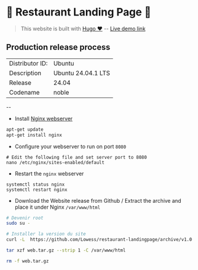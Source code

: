 # :bento: Restaurant Landing Page :bento:

> This website is built with [Hugo ♥](https://gohugo.io/) -- [Live demo link](https://lowess.github.io/restaurant-landingpage/)

## Production release process

|                 |                    |
| --------------- | ------------------ |
| Distributor ID: | Ubuntu             |
| Description     | Ubuntu 24.04.1 LTS |
| Release         | 24.04              |
| Codename        | noble              |

--

- Install [Nginx webserver](https://www.nginx.com/)

```bash
apt-get update
apt-get install nginx
```

- Configure your webserver to run on port `8080`

```
# Edit the following file and set server port to 8080
nano /etc/nginx/sites-enabled/default
```

- Restart the `nginx` webserver

```
systemctl status nginx
systemctl restart nginx
```

- Download the Website release from Github / Extract the archive and place it under Nginx `/var/www/html`

```bash
# Devenir root
sudo su -

# Installer la version du site
curl -L  https://github.com/Lowess/restaurant-landingpage/archive/v1.0.0.tar.gz --output web.tar.gz

tar xzf web.tar.gz --strip 1 -C /var/www/html

rm -f web.tar.gz
```

